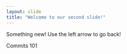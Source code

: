 ```yaml
---
layout: slide
title: "Welcome to our second slide!"
---
```

Something new!
Use the left arrow to go back!

Commits 101
